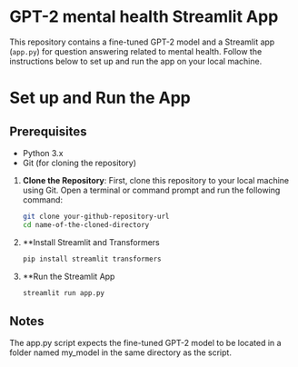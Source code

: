 # GPT-2 mental health Streamlit App
This repository contains a fine-tuned GPT-2 model and a Streamlit app (`app.py`) for question answering related to mental health. Follow the instructions below to set up and run the app on your local machine.


# Set up and Run the App
## Prerequisites
- Python 3.x
- Git (for cloning the repository)
  
1. **Clone the Repository**: First, clone this repository to your local machine using Git. Open a terminal or command prompt and run the following command:

   ```bash
   git clone your-github-repository-url
   cd name-of-the-cloned-directory

2. **Install Streamlit and Transformers
   ```bash
   pip install streamlit transformers
3. **Run the Streamlit App
   ```bash
   streamlit run app.py

## Notes
The app.py script expects the fine-tuned GPT-2 model to be located in a folder named my_model in the same directory as the script.


   
